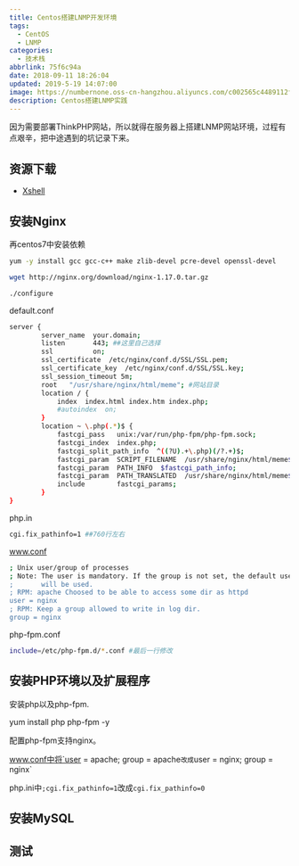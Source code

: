 ```yaml
---
title: Centos搭建LNMP开发环境
tags:
  - CentOS
  - LNMP
categories:
  - 技术栈
abbrlink: 75f6c94a
date: 2018-09-11 18:26:04
updated: 2019-5-19 14:07:00
image: https://numbernone.oss-cn-hangzhou.aliyuncs.com/c002565c4489112f8d06fbc7b44fe273.png
description: Centos搭建LNMP实践
---
```


因为需要部署ThinkPHP网站，所以就得在服务器上搭建LNMP网站环境，过程有点艰辛，把中途遇到的坑记录下来。

<!--more-->

## 资源下载

- [Xshell](<https://www.netsarang.com/zh/xshell/>)

## 安装Nginx

再centos7中安装依赖

```bash
yum -y install gcc gcc-c++ make zlib-devel pcre-devel openssl-devel
```

```bash
wget http://nginx.org/download/nginx-1.17.0.tar.gz
```

```bash
./configure
```







default.conf

```bash
server {
        server_name  your.domain;
        listen       443; ##这里自己选择
        ssl          on;
        ssl_certificate  /etc/nginx/conf.d/SSL/SSL.pem;
        ssl_certificate_key  /etc/nginx/conf.d/SSL/SSL.key;
        ssl_session_timeout 5m;
        root   "/usr/share/nginx/html/meme"; #网站目录
        location / {
            index  index.html index.htm index.php;
            #autoindex  on;
        }
        location ~ \.php(.*)$ {
            fastcgi_pass   unix:/var/run/php-fpm/php-fpm.sock;
            fastcgi_index  index.php;
            fastcgi_split_path_info  ^((?U).+\.php)(/?.+)$;
            fastcgi_param  SCRIPT_FILENAME  /usr/share/nginx/html/meme$fastcgi_script_name;
            fastcgi_param  PATH_INFO  $fastcgi_path_info;
            fastcgi_param  PATH_TRANSLATED  /usr/share/nginx/html/meme$fastcgi_path_info;
            include        fastcgi_params;
        }
}
```

php.in

```bash
cgi.fix_pathinfo=1 ##760行左右
```

www.conf

```bash
; Unix user/group of processes
; Note: The user is mandatory. If the group is not set, the default user's group
;       will be used.
; RPM: apache Choosed to be able to access some dir as httpd
user = nginx
; RPM: Keep a group allowed to write in log dir.
group = nginx
```

php-fpm.conf

```bash
include=/etc/php-fpm.d/*.conf #最后一行修改
```

## 安装PHP环境以及扩展程序

安装php以及php-fpm.

yum install php php-fpm -y

配置php-fpm支持nginx。

www.conf中将`user = apache; group =  apache`改成`user = nginx; group = nginx`

php.ini中`;cgi.fix_pathinfo=1`改成`cgi.fix_pathinfo=0`

## 安装MySQL

## 测试